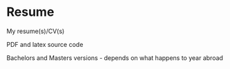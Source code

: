 # Resume
My resume(s)/CV(s)

PDF and latex source code

Bachelors and Masters versions - depends on what happens to year abroad
